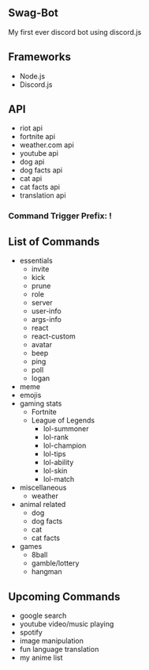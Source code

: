 ## Swag-Bot
My first ever discord bot using discord.js

## Frameworks
- Node.js
- Discord.js

## API
- riot api
- fortnite api
- weather.com api
- youtube api
- dog api
- dog facts api
- cat api
- cat facts api
- translation api

### Command Trigger Prefix: !

## List of Commands
- essentials
    - invite
    - kick
    - prune
    - role
    - server
    - user-info
    - args-info
    - react
    - react-custom
    - avatar
    - beep
    - ping
    - poll
    - logan
- meme
- emojis
- gaming stats
    - Fortnite
    - League of Legends
        - lol-summoner
        - lol-rank
        - lol-champion
        - lol-tips
        - lol-ability
        - lol-skin
        - lol-match
- miscellaneous 
    - weather
- animal related
    - dog
    - dog facts
    - cat
    - cat facts
- games
    - 8ball
    - gamble/lottery
    - hangman

## Upcoming Commands
- google search
- youtube video/music playing
- spotify
- image manipulation
- fun language translation
- my anime list

    
